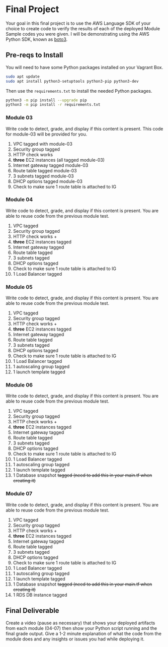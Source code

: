 # Final Project

Your goal in this final project is to use the AWS Language SDK of your choice to create code to verify the results of each of the deployed Module Sample codes you were given. I will be demonstrating using the AWS Python SDK, known as [boto3](https://boto3.amazonaws.com/v1/documentation/api/latest/index.html "webpage for AWS sdk boto3").

## Pre-reqs to Install

You will need to have some Python packages installed on your Vagrant Box.

```bash
sudo apt update
sudo apt install python3-setuptools python3-pip python3-dev
```

Then use the `requirements.txt` to install the needed Python packages. 

```bash
python3 -m pip install --upgrade pip
python3 -m pip install -r requirements.txt
```

### Module 03

Write code to detect, grade, and display if this content is present. This code for module-03 will be provided for you.

1) VPC tagged with module-03
1) Security group tagged
1) HTTP check works
1) **three** EC2 instances (all tagged module-03) 
1) Internet gateway tagged module-03
1) Route table tagged module-03
1) 3 subnets tagged module-03 
1) DHCP options tagged module-03
1) Check to make sure 1 route table is attached to IG

### Module 04

Write code to detect, grade, and display if this content is present. You are able to reuse code from the previous module test.

1) VPC tagged
1) Security group tagged
1) HTTP check works +
1) **three** EC2 instances tagged
1) Internet gateway tagged
1) Route table tagged
1) 3 subnets tagged 
1) DHCP options tagged
1) Check to make sure 1 route table is attached to IG
1) 1 Load Balancer tagged

### Module 05

Write code to detect, grade, and display if this content is present. You are able to reuse code from the previous module test.

1) VPC tagged
1) Security group tagged
1) HTTP check works +
1) **three** EC2 instances tagged
1) Internet gateway tagged
1) Route table tagged
1) 3 subnets tagged 
1) DHCP options tagged
1) Check to make sure 1 route table is attached to IG
1) 1 Load Balancer tagged
1) 1 autoscaling group tagged
1) 1 launch template tagged

### Module 06

Write code to detect, grade, and display if this content is present. You are able to reuse code from the previous module test.

1) VPC tagged
1) Security group tagged
1) HTTP check works +
1) **three** EC2 instances tagged
1) Internet gateway tagged
1) Route table tagged
1) 3 subnets tagged 
1) DHCP options tagged
1) Check to make sure 1 route table is attached to IG
1) 1 Load Balancer tagged
1) 1 autoscaling group tagged
1) 1 launch template tagged
1) 1 Database snapshot ~~tagged (need to add this in your main.tf when creating it)~~

### Module 07

Write code to detect, grade, and display if this content is present. You are able to reuse code from the previous module test.

1) VPC tagged
1) Security group tagged
1) HTTP check works +
1) **three** EC2 instances tagged
1) Internet gateway tagged
1) Route table tagged
1) 3 subnets tagged 
1) DHCP options tagged
1) Check to make sure 1 route table is attached to IG
1) 1 Load Balancer tagged
1) 1 autoscaling group tagged
1) 1 launch template tagged
1) 1 Database snapshot ~~tagged (need to add this in your main.tf when creating it)~~
1) 1 RDS DB instance tagged

## Final Deliverable
 
Create a video (pause as necessary) that shows your deployed artifacts from each module (04-07) then show your Python script running and the final grade output. Give a 1-2 minute explanation of what the code from the module does and any insights or issues you had while deploying it.
